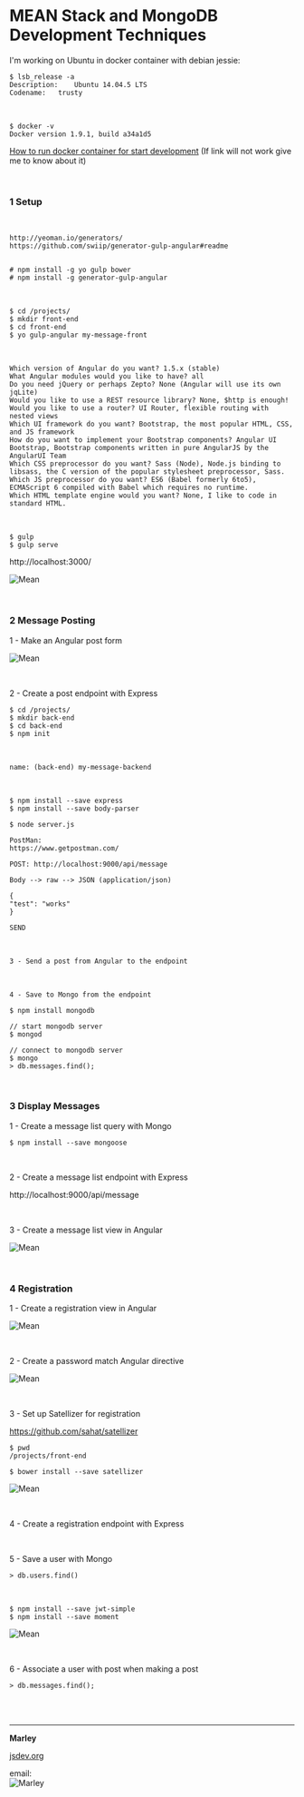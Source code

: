 # MEAN Stack and MongoDB Development Techniques


I'm working on Ubuntu in docker container with debian jessie:

    $ lsb_release -a
    Description:	Ubuntu 14.04.5 LTS
    Codename:	trusty

<br/>

    $ docker -v
    Docker version 1.9.1, build a34a1d5


<a href="http://jsdev.org/env/docker/run-container/">How to run docker container for start development</a>
(If link will not work give me to know about it)



<br/>

### 1 Setup


<br/>

    http://yeoman.io/generators/
    https://github.com/swiip/generator-gulp-angular#readme


    # npm install -g yo gulp bower
    # npm install -g generator-gulp-angular


<br/>

    $ cd /projects/
    $ mkdir front-end
    $ cd front-end
    $ yo gulp-angular my-message-front

<br/>

    Which version of Angular do you want? 1.5.x (stable)
    What Angular modules would you like to have? all
    Do you need jQuery or perhaps Zepto? None (Angular will use its own jqLite)
    Would you like to use a REST resource library? None, $http is enough!
    Would you like to use a router? UI Router, flexible routing with nested views
    Which UI framework do you want? Bootstrap, the most popular HTML, CSS, and JS framework
    How do you want to implement your Bootstrap components? Angular UI Bootstrap, Bootstrap components written in pure AngularJS by the AngularUI Team
    Which CSS preprocessor do you want? Sass (Node), Node.js binding to libsass, the C version of the popular stylesheet preprocessor, Sass.
    Which JS preprocessor do you want? ES6 (Babel formerly 6to5), ECMAScript 6 compiled with Babel which requires no runtime.
    Which HTML template engine would you want? None, I like to code in standard HTML.

<br/>

    $ gulp
    $ gulp serve

http://localhost:3000/


![Mean](/img/01-setup.png?raw=true)


<br/>

### 2 Message Posting

1 - Make an Angular post form


![Mean](/img/02-01.png?raw=true)


<br/>

2 - Create a post endpoint with Express


    $ cd /projects/
    $ mkdir back-end
    $ cd back-end
    $ npm init

<br/>

    name: (back-end) my-message-backend

<br/>

    $ npm install --save express
    $ npm install --save body-parser

    $ node server.js

    PostMan:  
    https://www.getpostman.com/

    POST: http://localhost:9000/api/message

    Body --> raw --> JSON (application/json)

    {
    "test": "works"
    }

    SEND

<br/>

    3 - Send a post from Angular to the endpoint

<br/>

    4 - Save to Mongo from the endpoint

    $ npm install mongodb

    // start mongodb server
    $ mongod

    // connect to mongodb server
    $ mongo
    > db.messages.find();


<br/>

### 3 Display Messages

1 - Create a message list query with Mongo


    $ npm install --save mongoose


<br/>

2 - Create a message list endpoint with Express

http://localhost:9000/api/message

<br/>

3 - Create a message list view in Angular


![Mean](/img/03-01.png?raw=true)



<br/>

### 4 Registration

1 - Create a registration view in Angular


![Mean](/img/04-01.png?raw=true)


<br/>

2 - Create a password match Angular directive

![Mean](/img/04-02.png?raw=true)

<br/>

3 - Set up Satellizer for registration

https://github.com/sahat/satellizer


    $ pwd
    /projects/front-end

    $ bower install --save satellizer


![Mean](/img/04-03.png?raw=true)


<br/>

4 - Create a registration endpoint with Express

<br/>

5 - Save a user with Mongo


    > db.users.find()

<br/>

    $ npm install --save jwt-simple
    $ npm install --save moment


![Mean](/img/04-04.png?raw=true)


<br/>

6 - Associate a user with post when making a post


    > db.messages.find();

    


<br/><br/>

___

**Marley**

<a href="https://jsdev.org">jsdev.org</a>

email:  
![Marley](http://img.fotografii.org/a3333333mail.gif "Marley")

